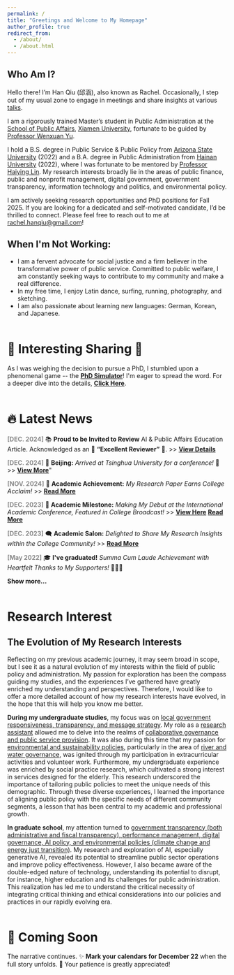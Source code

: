 ```yaml
---
permalink: /
title: "Greetings and Welcome to My Homepage"
author_profile: true
redirect_from: 
  - /about/
  - /about.html
---
```

## Who Am I?
Hello there! I’m Han Qiu (邱涵), also known as Rachel. Occasionally, I step out of my usual zone to engage in meetings and share insights at various [talks](https://qiuhan-star.github.io/hanrachelqiu.github.io//talks/).

I am a rigorously trained Master’s student in Public Administration at the [School of Public Affairs](https://spa.xmu.edu.cn/), [Xiamen University](https://www.xmu.edu.cn/), fortunate to be guided by [Professor Wenxuan Yu](https://spa.xmu.edu.cn/info/1237/3095.htm).

I hold a B.S. degree in Public Service & Public Policy from [Arizona State University](https://www.asu.edu/) (2022) and a B.A. degree in Public Administration from [Hainan University](https://www.hainanu.edu.cn/) (2022), where I was fortunate to be mentored by [Professor Haiying Lin](https://haitc.hainanu.edu.cn/cslm/jzyg/szdw/xzgl.htm).
My research interests broadly lie in the areas of public finance, public and nonprofit management, digital government, government transparency, information technology and politics, and environmental policy.

I am actively seeking research opportunities and PhD positions for Fall 2025. If you are looking for a dedicated and self-motivated candidate, I’d be thrilled to connect. Please feel free to reach out to me at rachel.hanqiu@gmail.com!

## When I'm Not Working:
- I am a fervent advocate for social justice and a firm believer in the transformative power of public service. Committed to public welfare, I am constantly seeking ways to contribute to my community and make a real difference.
- In my free time, I enjoy Latin dance, surfing, running, photography, and sketching.
- I am also passionate about learning new languages: German, Korean, and Japanese.
<br><br>

🌟 Interesting Sharing 🌟
======
As I was weighing the decision to pursue a PhD, I stumbled upon a phenomenal game -- the [**PhD Simulator**](https://research.wmz.ninja/projects/phd/index.html)! I'm eager to spread the word. For a deeper dive into the details, [**Click Here**](https://qiuhan-star.github.io/hanrachelqiu.github.io//game-details.html/).
<br><br>

🔥 Latest News
======
<span style="color: #888888;">**[DEC. 2024]**</span> 📚 **Proud to be Invited to Review** AI & Public Affairs Education Article. Acknowledged as an 🌟 **“Excellent Reviewer”** 🌟. >> [**View Details**](https://www.webofscience.com/wos/author/record/LTM-0273-2024)

<span style="color: #888888;">**[DEC. 2024]**</span> 🚀 **Beijing:** *Arrived at Tsinghua University for a conference!* 🚀 >> [**View More**](https://qiuhan-star.github.io/hanrachelqiu.github.io//talks/2024-04-19-just-transition)"

<span style="color: #888888;">**[NOV. 2024]**</span> 🎉 **Academic Achievement:** *My Research Paper Earns College Acclaim!* >> [**Read More**](https://mp.weixin.qq.com/s/2TYL9l8GGay93hLLRQBzYw)

<span style="color: #888888;">**[DEC. 2023]**</span> 🚀 **Academic Milestone:** *Making My Debut at the International Academic Conference, Featured in College Broadcast!* >> [**View Here**](https://qiuhan-star.github.io/hanrachelqiu.github.io//talks/2023-12-01-agile-governance) [**Read More**](https://mp.weixin.qq.com/s/EuHTxNFZpdGGEOrvOj-RPg)

<span style="color: #888888;">**[DEC. 2023]**</span> 🗨️ **Academic Salon:**</span> *Delighted to Share My Research Insights within the College Community!* >> [**Read More**](https://mp.weixin.qq.com/s/dn-2_kHyLDbNC0hQ042xEw)

<span style="color: #888888;">**[May 2022]**</span> 🎓 **I've graduated!** *Summa Cum Laude Achievement with Heartfelt Thanks to My Supporters!* 🌟👩‍🎓




**Show more...**
<br><br>

Research Interest
======
## **The Evolution of My Research Interests**
Reflecting on my previous academic journey, it may seem broad in scope, but I see it as a natural evolution of my interests within the field of public policy and administration. My passion for exploration has been the compass guiding my studies, and the experiences I’ve gathered have greatly enriched my understanding and perspectives. Therefore, I would like to offer a more detailed account of how my research interests have evolved, in the hope that this will help you know me better.

**During my undergraduate studies**, my focus was on <u>local government responsiveness, transparency, and message strategy</u>. My role as a <u>research assistant</u> allowed me to delve into the realms of <u>collaborative governance and public service provision</u>. It was also during this time that my passion for <u>environmental and sustainability policies</u>, particularly in the area of <u>river and water governance</u>, was ignited through my participation in extracurricular activities and volunteer work. Furthermore, my undergraduate experience was enriched by social practice research, which cultivated a strong interest in services designed for the elderly. This research underscored the importance of tailoring public policies to meet the unique needs of this demographic. Through these diverse experiences, I learned the importance of aligning public policy with the specific needs of different community segments, a lesson that has been central to my academic and professional growth.

**In graduate school**, my attention turned to <u>government transparency (both administrative and fiscal transparency), performance management, digital governance, AI policy, and environmental policies (climate change and energy just transition)</u>. My research and exploration of AI, especially generative AI, revealed its potential to streamline public sector operations and improve policy effectiveness. However, I also became aware of the double-edged nature of technology, understanding its potential to disrupt, for instance, higher education and its challenges for public administration. This realization has led me to understand the critical necessity of integrating critical thinking and ethical considerations into our policies and practices in our rapidly evolving era.
<br><br>

📅 **Coming Soon**
======
The narrative continues. ✨ **Mark your calendars for December 22** when the full story unfolds. 🌟 Your patience is greatly appreciated!




